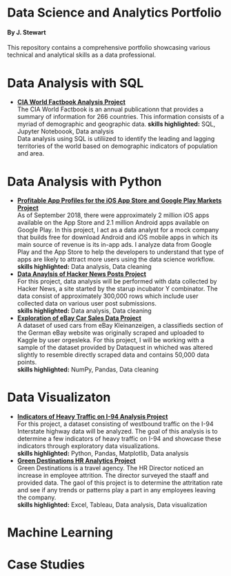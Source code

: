 # Data Science and Analytics Portfolio
#### By J. Stewart
This repository contains a comprehensive portfolio showcasing various technical and analytical skills as a data professional.
# Data Analysis with SQL
* [__CIA World Factbook Analysis Project__](https://github.com/Jeri-Stewart/Data-Science-and-Analytics-Portfolio/blob/main/SQL/CIA_world_factbook_analysis.ipynb) <br />
The CIA World Factbook is an annual publicationn that provides a summary of information for 266 countries. This information consists of a myriad of demographic and geographic data.
__skills highlighted:__ SQL, Jupyter Noteboook, Data analysis <br />
Data analysis using SQL is utiliized to identify the leading and lagging territories of the world based on demographic indicators of population and area.
# Data Analysis with Python
* [__Profitable App Profiles for the iOS App Store and Google Play Markets Project__](https://github.com/Jeri-Stewart/Data-Science-and-Analytics-Portfolio/blob/main/Data%20Analysis/profitable_apps_android_ios.ipynb) <br />
As of September 2018, there were approximately 2 million iOS apps available on the App Store and 2.1 million Android apps available on Google Play. In this project, I act as a data analyst for a mock company that builds free for download Android and iOS mobile apps in which its main source of revenue is its in-app ads. I analyze data from Google Play and the App Store to help the developers to understand that type of apps are likely to attract more users using the data science workflow. <br />
__skills highlighted:__ Data analysis, Data cleaning <br />
* [__Data Anaylsis of Hacker News Posts Project__](https://github.com/Jeri-Stewart/Data-Science-and-Analytics-Portfolio/blob/main/Data%20Analysis/hacker_news_analysis_js_10252022.ipynb) <br />
For this project, data analysis will be performed with data collected by Hacker News, a site started by the starup incubator Y combinator. The data consist of approximately 300,000 rows which include user collected data on various user post submissions. <br />
__skills highlighted:__ Data analysis, Data cleaning <br />
* [__Exploration of eBay Car Sales Data Project__](https://github.com/Jeri-Stewart/Data-Science-and-Analytics-Portfolio/blob/main/Data%20Analysis/ebay_auto_sales_11172022.ipynb) <br />
A dataset of used cars from eBay Kleinanzeigen, a classifieds section of the German eBay website was originally scraped and uploaded to Kaggle by user orgesleka. For this project, I will be working with a sample of the dataset provided by Dataquest in whiched was altered slightly to resemble directly scraped data and contains 50,000 data points. <br />
__skills highlighted:__ NumPy, Pandas, Data cleaning
# Data Visualizaton
* [__Indicators of Heavy Traffic on I-94 Analysis Project__](https://github.com/Jeri-Stewart/Data-Science-and-Analytics-Portfolio/blob/main/Data%20Visualization/I_94_heavy_traffic_indicators.ipynb) <br />
For this project, a dataset consisting of westbound traffic on the I-94 Interstate highway data will be analyzed. The goal of this analysis is to determine a few indicators of heavy traffic on I-94 and showcase these indicators through exploratory data visualizations. <br />
__skills highlighted:__ Python, Pandas, Matplotlib, Data analysis
* [__Green Destinations HR Analytics Project__](https://public.tableau.com/app/profile/jeri3886/viz/GreenDestinations_16457199664930/Dashboard1) <br />
Green Destinations is a travel agency. The HR Director noticed an increase in employee attrition. The director surveyed the staaff and provided data. The gaol of this project is to determine the attritation rate and see if any trends or patterns play a part in any employees leaving the company. <br />
__skills highlighted:__ Excel, Tableau, Data analysis, Data visualization
# Machine Learning 
# Case Studies
